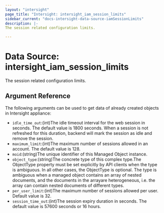 ```yaml
---
layout: "intersight"
page_title: "Intersight: intersight_iam_session_limits"
sidebar_current: "docs-intersight-data-source-iamSessionLimits"
description: |-
The session related configuration limits.

---
```


# Data Source: intersight_iam_session_limits
The session related configuration limits.

## Argument Reference
The following arguments can be used to get data of already created objects in Intersight appliance:
* `idle_time_out`:(int)The idle timeout interval for the web session in seconds. The default value is 1800 seconds. When a session is not refreshed for this duration, backend will mark the session as idle and remove the session.
* `maximum_limit`:(int)The maximum number of sessions allowed in an account. The default value is 128.
* `moid`:(string)The unique identifier of this Managed Object instance.
* `object_type`:(string)The concrete type of this complex type.The ObjectType property must be set explicitly by API clients when the type is ambiguous. In all other cases, the ObjectType is optional. The type is ambiguous when a managed object contains an array of nested documents, and the documents in the arrayare heterogeneous, i.e. the array can contain nested documents of different types.
* `per_user_limit`:(int)The maximum number of sessions allowed per user. Default value is 32.
* `session_time_out`:(int)The session expiry duration in seconds. The default value is 57600 seconds or 16 hours.
